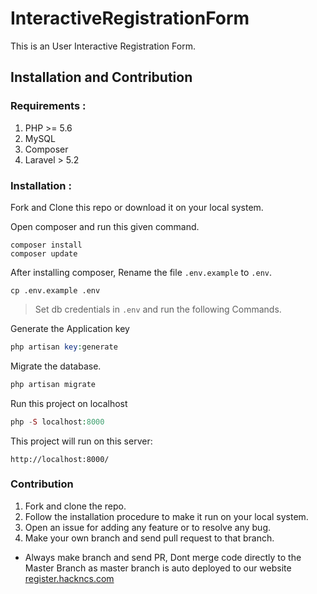 # InteractiveRegistrationForm

This is an User Interactive Registration Form.

## Installation and Contribution

### Requirements :

1. PHP >= 5.6
2. MySQL
3. Composer
4. Laravel > 5.2

### Installation :

Fork and Clone this repo or download it on your local system.

Open composer and run this given command.

```shell
composer install
composer update
```

After installing composer, Rename the file `.env.example` to `.env`.

```shell
cp .env.example .env
```

> Set db credentials in `.env` and run the following Commands.

Generate the Application key

```php
php artisan key:generate
```

Migrate the database.

```php
php artisan migrate
```


Run this project on localhost

```php
php -S localhost:8000
```

This project will run on this server:

```
http://localhost:8000/
```

### Contribution

1. Fork and clone the repo.
2. Follow the installation procedure to make it run on your local system.
3. Open an issue for adding any feature or to resolve any bug.
4. Make your own branch and send pull request to that branch.

* Always make branch and send PR, Dont merge code directly to the Master Branch as master branch is auto deployed to our website  [register.hackncs.com](http://register.hackncs.com)
